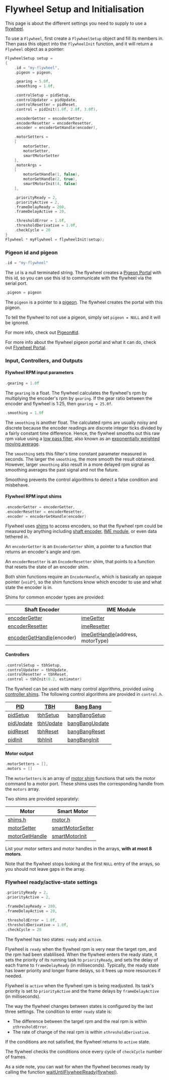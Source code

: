 # Flywheel Setup and Initialisation

This page is about the different settings you need to supply to use
a [flywheel][].

[flywheel]: flywheel

To use a `Flywheel`, first create a `FlywheelSetup` object and fill its
members in. Then pass this object into the `flywheelInit` function, and it
will return a `Flywheel` object as a pointer:

```c
FlywheelSetup setup =
{
    .id = "my-flywheel",
    .pigeon = pigeon,

    .gearing = 5.0f,
    .smoothing = 1.0f,

    .controlSetup = pidSetup,
    .controlUpdater = pidUpdate,
    .controlResetter = pidReset,
    .control = pidInit(1.0f, 2.0f, 3.0f),

    .encoderGetter = encoderGetter,
    .encoderResetter = encoderResetter,
    .encoder = encoderGetHandle(encoder),

    .motorSetters =
    [
        motorSetter,
        motorSetter,
        smartMotorSetter
    ],
    .motorArgs =
    [
        motorGetHandle(1, false),
        motorGetHandle(2, true),
        smartMotorInit(4, false)
    ],

    .priorityReady = 2,
    .priorityActive = 2,
    .frameDelayReady = 200,
    .frameDelayActive = 20,

    .thresholdError = 1.0f,
    .thresholdDerivative = 1.0f,
    .checkCycle = 20
}
Flywheel * myFlywheel = flywheelInit(setup);
```

### Pigeon id and pigeon

```c
.id = "my-flywheel"
```

The `id` is a null terminated string. The flywheel creates a [Pigeon
Portal][] with this id, so you can use this id to communicate with the
flywheel via the serial port.

[Pigeon Portal]: pigeon#portal

```c
.pigeon = pigeon
```

The `pigeon` is a pointer to a [pigeon][]. The flywheel creates the portal
with this pigeon.

To tell the flywheel to not use a pigeon, simply set `pigeon = NULL` and it
will be ignored.

For more info, check out [Pigeon#id][].

For more info about the flywheel pigeon portal and what it can do, check out
[Flywheel Portal][].

[pigeon]:           pigeon
[Pigeon#id]:        pigeon#id
[Flywheel Portal]:  flywheel-portal

### Input, Controllers, and Outputs

#### Flywheel RPM input parameters

```c
.gearing = 1.0f
```

The `gearing` is a float. The flywheel calculates the flywheel's rpm by
multiplying the encoder's rpm by `gearing`. If the gear ratio between the
encoder and flywheel is 1:25, then `gearing = 25.0f`.

```c
.smoothing = 1.0f
```

The `smoothing` is another float. The calculated rpms are usually noisy and
discrete because the encoder readings are discrete integer ticks divided by
a fairly constant time difference. Hence, the flywheel smooths out this raw
rpm value using a [low pass filter][lowpass], also known as an [exponentially
weighted moving average][expaverage].

The `smoothing` sets this filter's time constant parameter measured in
seconds. The larger the `smoothing`, the more smooth the result obtained.
However, larger `smoothing` also result in a more delayed rpm signal as
smoothing averages the past signal and not the future.

Smoothing prevents the control algorithms to detect a false condition and
misbehave.

[lowpass]:      https://en.wikipedia.org/wiki/Low-pass_filter
[expaverage]:   https://en.wikipedia.org/wiki/Exponential_smoothing

#### Flywheel RPM input shims

```c
.encoderGetter = encoderGetter,
.encoderResetter = encoderResetter,
.encoder = encoderGetHandle(encoder)
```

Flywheel uses [shims][] to access encoders, so that the flywheel rpm could be
measured by anything including [shaft encoder][], [IME module][], or even data
tethered in.

An `encoderGetter` is an `EncoderGetter` shim, a pointer to a function that
returns an encoder's angle and rpm.

An `encoderResetter` is an `EncoderResetter` shim, that points to a function
that resets the state of an encoder shim.

Both shim functions require an `EncoderHandle`, which is basically an opaque
pointer (`void*`), so the shim functions know which encoder to use and what
state the encoder is in.

Shims for common encoder types are provided:

| Shaft Encoder                 | IME Module                           |
|-------------------------------|--------------------------------------|
| [encoderGetter][]             | [imeGetter][]                        |
| [encoderResetter][]           | [imeResetter][]                      |
| [encoderGetHandle][](encoder) | [imeGetHandle][](address, motorType) |

[shims]:            shims
[shaft encoder]:    http://www.vexrobotics.com/276-2156.html
[IME module]:       http://www.vexrobotics.com/encoder-modules.html
[encoderGetter]:    shims#encoder-getter
[encoderResetter]:  shims#encoder-resetter
[encoderGetHandle]: shims#encoder-gethandle
[imeGetter]:        shims#ime-getter
[imeResetter]:      shims#ime-resetter
[imeGetHandle]:     shims#ime-gethandle

#### Controllers

```c
.controlSetup = tbhSetup,
.controlUpdater = tbhUpdate,
.controlResetter = tbhReset,
.control = tbhInit(0.2, estimator)
```

The flywheel can be used with many control algorithms, provided using
[controller shims][]. The following control algorithms are provided in
`control.h`.

| [PID][]       | [TBH][]       | [Bang Bang][]      |
|---------------|---------------|--------------------|
| [pidSetup][]  | [tbhSetup][]  | [bangBangSetup][]  |
| [pidUpdate][] | [tbhUpdate][] | [bangBangUpdate][] |
| [pidReset][]  | [tbhReset][]  | [bangBangReset][]  |
| [pidInit][]   | [tbhInit][]   | [bangBangInit][]   |

[controller shims]: control
[PID]:              control#pid
[TBH]:              control#tbh
[Bang Bang]:        control#bb
[pidSetup]:         control#pid-setup
[pidUpdate]:        control#pid-update
[pidReset]:         control#pid-reset
[pidInit]:          control#pid-init
[tbhSetup]:         control#tbh-setup
[tbhUpdate]:        control#tbh-update
[tbhReset]:         control#tbh-reset
[tbhInit]:          control#tbh-init
[bangBangSetup]:    control#bb-setup
[bangBangUpdate]:   control#bb-update
[bangBangReset]:    control#bb-reset
[bangBangInit]:     control#bb-init

#### Motor output

```c
.motorSetters = [],
.motors = []
```

The `motorSetters` is an array of [motor shim] functions that sets the motor
command to a motor port. These shims uses the corresponding handle from the
`motors` array.

Two shims are provided separately:

| Motor              | Smart Motor          |
|--------------------|----------------------|
| [shims.h][]        | [motor.h][]          |
| [motorSetter][]    | [smartMotorSetter][] |
| [motorGetHandle][] | [smartMotorInit][]   |

List your motor setters and motor handles in the arrays, **with at most 8 motors**.

Note that the flywheel stops looking at the first `NULL` entry of the arrays, so
you should not leave gaps in the array.

[motor shim]:       shims#motor
[shims.h]:          shims
[motorSetter]:      shims#motor-setter
[motorGetHandle]:   shims#motor-gethandle
[motor.h]:          motors
[smartMotorSetter]: motors#setter
[smartMotorInit]:   motors#init

### Flywheel ready/active-state settings

```c
.priorityReady = 2,
.priorityActive = 2,

.frameDelayReady = 200,
.frameDelayActive = 20,

.thresholdError = 1.0f,
.thresholdDerivative = 1.0f,
.checkCycle = 20
```

The flywheel has two states: `ready` and `active`.

Flywheel is `ready` when the flywheel rpm is very near the target rpm, and
the rpm had been stablilised. When the flywheel enters the ready state, it sets
the priority of its running task to `priorityReady`, and sets the delay of each
frame to `frameDelayReady` (in milliseconds). Typically, the ready state has
lower priority and longer frame delays, so it frees up more resources if
needed.

Flywheel is `active` when the flywheel rpm is being readjusted. Its task's
priority is set to `priorityActive` and the frame delays by `frameDelayActive`
(in milliseconds).

The way the flywheel changes between states is configured by the last three
settings. The condition to enter `ready` state is:

 - The difference between the target rpm and the real rpm is within
   `±thresholdError`.
 - The rate of change of the real rpm is within `±thresholdDerivative`.

If the conditions are not satisfied, the flywheel returns to `active` state.

The flywheel checks the conditions once every cycle of `checkCycle` number
of frames.

As a side note, you can wait for when the flywheel becomes ready by calling
the function [waitUntilFlywheelReady(flywheel)][].

[waitUntilFlywheelReady(flywheel)]: flywheel#wait
